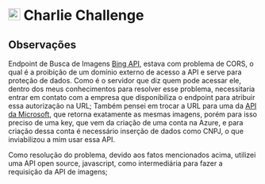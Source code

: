 # <img src="https://avatars1.githubusercontent.com/u/7063040?v=4&s=200.jpg" alt="HU" width="24" /> Charlie Challenge



## Observações


Endpoint de Busca de Imagens [Bing API](https://www.bing.com/HPImageArchive.aspx?format=js&idx=0&n=1&mkt=pt-US), estava com problema de CORS, o qual é a proibição de um domínio externo de acesso a API e serve para proteção de dados.
Como é o servidor que diz quem pode acessar ele, dentro dos meus conhecimentos para resolver esse problema, necessitaria entrar em contato com a empresa que disponibiliza o endpoint para atribuir essa autorização na URL; Também pensei em trocar a URL para uma da [API da Microsoft](https://api.cognitive.microsoft.com/bing/v7.0/images/search), que retorna exatamente as mesmas imagens, porém para isso preciso de uma key, que vem da criação de uma conta na Azure, e para criação dessa conta é necessário inserção de dados como CNPJ, o que inviabilizou a mim usar essa API.


Como resolução do problema, devido aos fatos mencionados acima, utilizei uma API open source, javascript, como intermediária para fazer a requisição da API de imagens;

